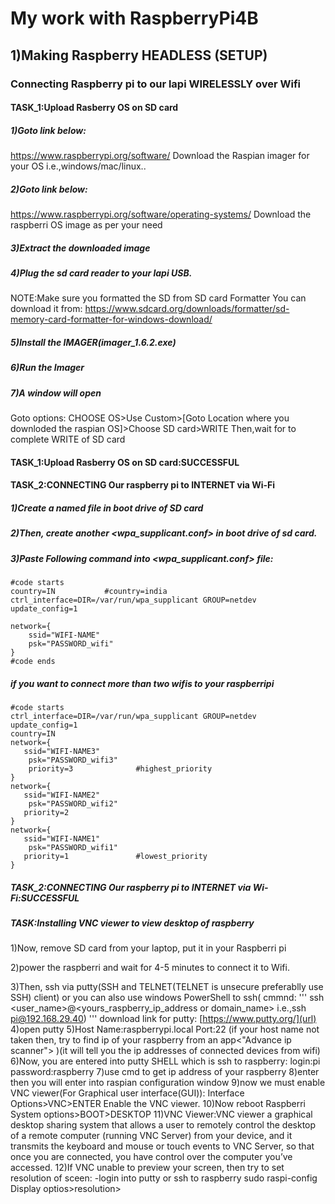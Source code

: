 # My work with RaspberryPi4B

## 1)Making Raspberry HEADLESS (SETUP)
### Connecting Raspberry pi to our lapi WIRELESSLY over Wifi
#### TASK_1:Upload Rasberry OS on SD card

##### 1)Goto link below:
https://www.raspberrypi.org/software/
Download the Raspian imager for your OS i.e.,windows/mac/linux..

##### 2)Goto link below:
https://www.raspberrypi.org/software/operating-systems/
Download the raspberri OS image as per your need

##### 3)Extract the downloaded image

##### 4)Plug the sd card reader to your lapi USB.
NOTE:Make sure you formatted the SD from SD card Formatter
You can download it from:
https://www.sdcard.org/downloads/formatter/sd-memory-card-formatter-for-windows-download/

##### 5)Install the IMAGER(imager_1.6.2.exe)

##### 6)Run the Imager

##### 7)A window will open
Goto options:
CHOOSE OS>Use Custom>[Goto Location where you downloded the raspian OS]>Choose SD card>WRITE
Then,wait for to complete WRITE of SD card 

#### TASK_1:Upload Rasberry OS on SD card:SUCCESSFUL

#### TASK_2:CONNECTING Our raspberry pi to INTERNET via Wi-Fi

##### 1)Create a <ssh> named file in boot drive of SD card

##### 2)Then, create another <wpa_supplicant.conf> in boot drive of sd card.

##### 3)Paste Following command into <wpa_supplicant.conf> file:

```
#code starts
country=IN           #country=india
ctrl_interface=DIR=/var/run/wpa_supplicant GROUP=netdev
update_config=1

network={
    ssid="WIFI-NAME"
    psk="PASSWORD_wifi"
}
#code ends
```

##### if you want to connect more than two wifis to your raspberripi
```
#code starts
ctrl_interface=DIR=/var/run/wpa_supplicant GROUP=netdev
update_config=1
country=IN
network={
   ssid="WIFI-NAME3"
    psk="PASSWORD_wifi3"
    priority=3              #highest_priority
}
network={
   ssid="WIFI-NAME2"
    psk="PASSWORD_wifi2"
   priority=2
}
network={
   ssid="WIFI-NAME1"
    psk="PASSWORD_wifi1"
   priority=1               #lowest_priority
}
```
##### TASK_2:CONNECTING Our raspberry pi to INTERNET via Wi-Fi:SUCCESSFUL
    
    
##### TASK:Installing VNC viewer to view desktop of raspberry

1)Now, remove SD card from your laptop, put it in your Raspberri pi

2)power the raspberri and wait for 4-5 minutes to connect it to Wifi.

3)Then, ssh via putty(SSH and TELNET(TELNET is unsecure preferablly use SSH) client) or you can also use windows PowerShell to ssh(
cmmnd:
'''
ssh <user_name>@<yours_raspberry_ip_address or domain_name> i.e.,ssh pi@192.168.29.40)
'''
download link for putty:
[https://www.putty.org/](url)
4)open putty
5)Host Name:raspberrypi.local Port:22  (if your host name not taken then, try to find ip of your raspberry from an app<"Advance ip scanner"> )(it will tell you
the ip addresses of connected devices from wifi)
6)Now, you are entered into putty SHELL which is ssh to raspberry:
login:pi
password:raspberry
7)use <ifconfig> cmd to get ip address of your raspberry
8)enter <sudo raspi-config> then you will enter into raspian configuration window
9)now we must enable VNC viewer(For Graphical user interface(GUI)):
Interface Options>VNC>ENTER
Enable the VNC viewer.
10)Now reboot Raspberri
System options>BOOT>DESKTOP
11)VNC Viewer:VNC viewer a graphical desktop sharing system that allows a user to remotely control the desktop of a remote computer (running VNC Server) from your device, 
and it transmits the keyboard and mouse or touch events to VNC Server, so that once you are connected, you have control over the computer you’ve accessed. 
12)If VNC unable to preview your screen, then try to set resolution of sceen:
-login into putty or ssh to raspberry
sudo raspi-config
Display optios>resolution><YOUR CHOICE OF RESOLUTION>






